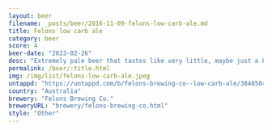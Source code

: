 ```yaml
---
layout: beer
filename: _posts/beer/2016-11-09-felons-low-carb-ale.md
title: Felons low carb ale
category: beer
score: 4
beer-date: "2023-02-26"
desc: "Extremely pale beer that tastes like very little, maybe just a bit of sweetness"
permalink: /beer/:title.html
img: /img/list/felons-low-carb-ale.jpeg
untappd: "https://untappd.com/b/felons-brewing-co--low-carb-ale/3848504"
country: "Australia"
brewery: "Felons Brewing Co."
breweryURL: "brewery/felons-brewing-co.html"
style: "Other"
---
```

